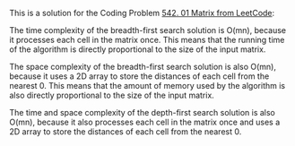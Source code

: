 This is a solution for the Coding Problem [542. 01 Matrix from LeetCode](https://leetcode.com/problems/01-matrix/description):

The time complexity of the breadth-first search solution is O(mn), because it processes each cell in the matrix once. This means that the running time of the algorithm is directly proportional to the size of the input matrix.

The space complexity of the breadth-first search solution is also O(mn), because it uses a 2D array to store the distances of each cell from the nearest 0. This means that the amount of memory used by the algorithm is also directly proportional to the size of the input matrix.

The time and space complexity of the depth-first search solution is also O(mn), because it also processes each cell in the matrix once and uses a 2D array to store the distances of each cell from the nearest 0.
